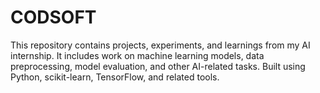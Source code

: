 # CODSOFT
This repository contains projects, experiments, and learnings from my AI internship. It includes work on machine learning models, data preprocessing, model evaluation, and other AI-related tasks. Built using Python, scikit-learn, TensorFlow, and related tools.
